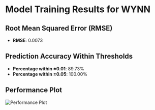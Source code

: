 # Model Training Results for WYNN

## Root Mean Squared Error (RMSE)
- **RMSE**: 0.0073

## Prediction Accuracy Within Thresholds
- **Percentage within ±0.01**: 89.73%
- **Percentage within ±0.05**: 100.00%

## Performance Plot
![Performance Plot](../imgs/WYNN.png)
